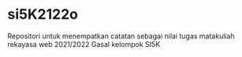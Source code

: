 # si5K2122o
Repositori untuk menempatkan catatan sebagai nilai tugas matakuliah rekayasa web 2021/2022 Gasal kelompok SI5K
